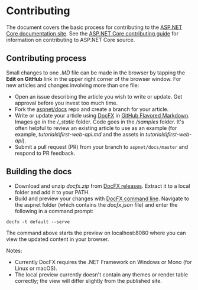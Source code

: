 Contributing
============

The document covers the basic process for contributing to the [ASP.NET Core documentation site](https://docs.asp.net). See the [ASP.NET Core contributing guide](https://github.com/aspnet/Home/blob/dev/CONTRIBUTING.md) for information on contributing to ASP.NET Core source.

## Contributing process

Small changes to one *.MD* file can be made in the browser by tapping the **Edit on GitHub** link in the upper right corner of the browser window. For new articles and changes involving more than one file:

* Open an issue describing the article you wish to write or update. Get approval before you invest too much time.
* Fork the [aspnet/docs](https://github.com/aspnet/Docs/) repo and create a branch for your article.
* Write or update your article using [DocFX](https://dotnet.github.io/docfx/tutorial/docfx_getting_started.html#2-use-docfx-as-a-command-line-tool) in [GitHub Flavored Markdown](https://guides.github.com/features/mastering-markdown/). Images go in the *<article-name>/_static* folder. Code goes in the *<article-name>/samples* folder. It's often helpful to review an existing article to use as an example (for example, *tutorials\first-web-api.md* and the assets in *tutorials\first-web-api*).
* Submit a pull request (PR) from your branch to `aspnet/docs/master` and respond to PR feedback.

## Building the docs

* Download and unzip *docfx.zip* from [DocFX releases](https://github.com/dotnet/docfx/releases). Extract it to a local folder and add it to your PATH.
* Build and preview your changes with [DocFX command line](https://dotnet.github.io/docfx/tutorial/docfx_getting_started.html#2-use-docfx-as-a-command-line-tool). Navigate to the aspnet folder (which contains the *docfx.json* file) and enter the following in a command prompt:

```
docfx -t default --serve
```
	
The command above starts the preview on localhost:8080 where you can view the updated content in your browser.

Notes:

* Currently DocFX requires the .NET Framework on Windows or Mono (for Linux or macOS).
* The local preview currently doesn't contain any themes or render table correctly; the view will differ slightly from the published site.
